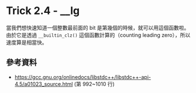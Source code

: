 # Trick 2.4 - __lg

當我們想快速知道一個整數最前面的 bit 是第幾個的時候，就可以用這個函數啦。由於它是透過 `__builtin_clz()` 這個函數計算的（counting leading zero），所以速度算是相當快。

## 參考資料

* https://gcc.gnu.org/onlinedocs/libstdc++/libstdc++-api-4.5/a01023_source.html (第 992~1010 行)